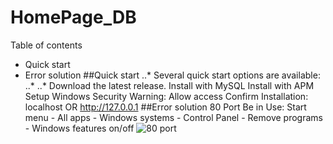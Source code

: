 # HomePage_DB
Table of contents
* Quick start
* Error solution
##Quick start
..* Several quick start options are available:
..* ..* Download the latest release.
Install with MySQL
Install with APM Setup
Windows Security Warning: Allow access
Confirm Installation: localhost OR http://127.0.0.1
##Error solution
80 Port Be in Use:
Start menu - All apps - Windows systems - Control Panel - Remove programs - Windows features on/off
![80 port](https://user-images.githubusercontent.com/52438368/65368091-eeabd100-dc76-11e9-8af6-8eb6cc8c3b99.png)
